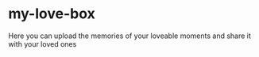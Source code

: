 # my-love-box
Here you can upload the memories of your loveable moments and share it with your loved ones  
